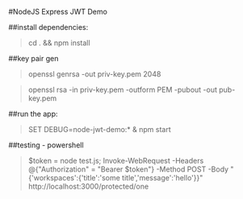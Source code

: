 #NodeJS Express JWT Demo

##install dependencies:
> cd . && npm install

##key pair gen
> openssl genrsa -out priv-key.pem 2048

> openssl rsa -in priv-key.pem -outform PEM -pubout -out pub-key.pem

##run the app:
> SET DEBUG=node-jwt-demo:* & npm start

##testing - powershell
> $token = node test.js; Invoke-WebRequest -Headers @{"Authorization" = "Bearer $token"} -Method POST -Body "{'workspaces':{'title':'some title','message':'hello'}}" http://localhost:3000/protected/one
